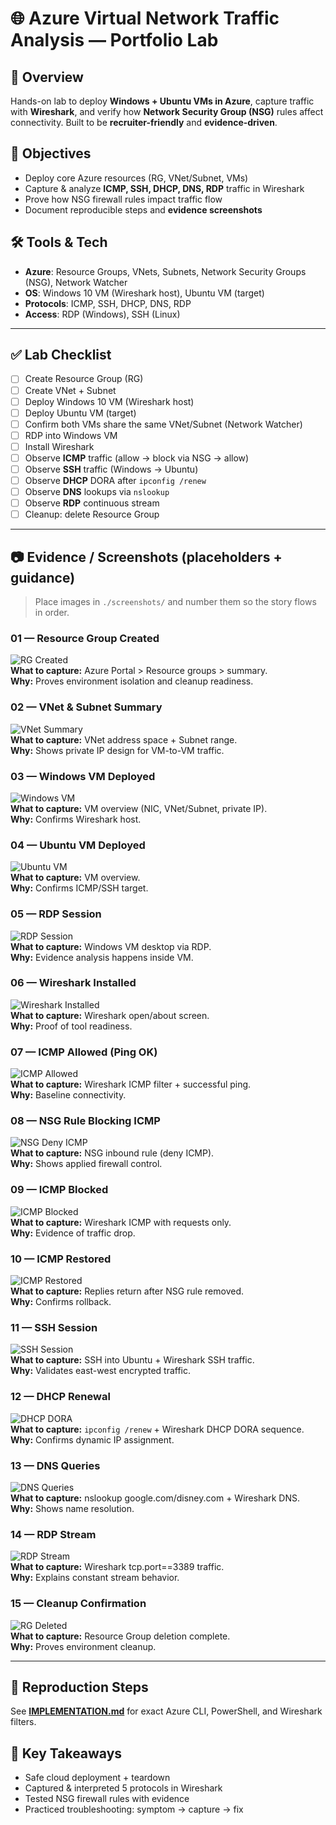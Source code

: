 # 🌐 Azure Virtual Network Traffic Analysis — Portfolio Lab

## 📌 Overview
Hands-on lab to deploy **Windows + Ubuntu VMs in Azure**, capture traffic with **Wireshark**, and verify how **Network Security Group (NSG)** rules affect connectivity. Built to be **recruiter-friendly** and **evidence-driven**.

## 🎯 Objectives
- Deploy core Azure resources (RG, VNet/Subnet, VMs)
- Capture & analyze **ICMP, SSH, DHCP, DNS, RDP** traffic in Wireshark
- Prove how NSG firewall rules impact traffic flow
- Document reproducible steps and **evidence screenshots**

## 🛠️ Tools & Tech
- **Azure**: Resource Groups, VNets, Subnets, Network Security Groups (NSG), Network Watcher  
- **OS**: Windows 10 VM (Wireshark host), Ubuntu VM (target)  
- **Protocols**: ICMP, SSH, DHCP, DNS, RDP  
- **Access**: RDP (Windows), SSH (Linux)

---

## ✅ Lab Checklist
- [ ] Create Resource Group (RG)
- [ ] Create VNet + Subnet
- [ ] Deploy Windows 10 VM (Wireshark host)
- [ ] Deploy Ubuntu VM (target)
- [ ] Confirm both VMs share the same VNet/Subnet (Network Watcher)
- [ ] RDP into Windows VM
- [ ] Install Wireshark
- [ ] Observe **ICMP** traffic (allow → block via NSG → allow)
- [ ] Observe **SSH** traffic (Windows → Ubuntu)
- [ ] Observe **DHCP** DORA after `ipconfig /renew`
- [ ] Observe **DNS** lookups via `nslookup`
- [ ] Observe **RDP** continuous stream
- [ ] Cleanup: delete Resource Group

---

## 📷 Evidence / Screenshots (placeholders + guidance)

> Place images in `./screenshots/` and number them so the story flows in order.

### 01 — Resource Group Created
![RG Created](./screenshots/01-resource-group.png)  
**What to capture:** Azure Portal > Resource groups > summary.  
**Why:** Proves environment isolation and cleanup readiness.  

### 02 — VNet & Subnet Summary
![VNet Summary](./screenshots/02-vnet-subnet.png)  
**What to capture:** VNet address space + Subnet range.  
**Why:** Shows private IP design for VM-to-VM traffic.  

### 03 — Windows VM Deployed
![Windows VM](./screenshots/03-windows-vm.png)  
**What to capture:** VM overview (NIC, VNet/Subnet, private IP).  
**Why:** Confirms Wireshark host.  

### 04 — Ubuntu VM Deployed
![Ubuntu VM](./screenshots/04-ubuntu-vm.png)  
**What to capture:** VM overview.  
**Why:** Confirms ICMP/SSH target.  

### 05 — RDP Session
![RDP Session](./screenshots/05-rdp-session.png)  
**What to capture:** Windows VM desktop via RDP.  
**Why:** Evidence analysis happens inside VM.  

### 06 — Wireshark Installed
![Wireshark Installed](./screenshots/06-wireshark-installed.png)  
**What to capture:** Wireshark open/about screen.  
**Why:** Proof of tool readiness.  

### 07 — ICMP Allowed (Ping OK)
![ICMP Allowed](./screenshots/07-icmp-allow.png)  
**What to capture:** Wireshark ICMP filter + successful ping.  
**Why:** Baseline connectivity.  

### 08 — NSG Rule Blocking ICMP
![NSG Deny ICMP](./screenshots/08-nsg-deny-icmp.png)  
**What to capture:** NSG inbound rule (deny ICMP).  
**Why:** Shows applied firewall control.  

### 09 — ICMP Blocked
![ICMP Blocked](./screenshots/09-icmp-blocked.png)  
**What to capture:** Wireshark ICMP with requests only.  
**Why:** Evidence of traffic drop.  

### 10 — ICMP Restored
![ICMP Restored](./screenshots/10-icmp-restored.png)  
**What to capture:** Replies return after NSG rule removed.  
**Why:** Confirms rollback.  

### 11 — SSH Session
![SSH Session](./screenshots/11-ssh-session.png)  
**What to capture:** SSH into Ubuntu + Wireshark SSH traffic.  
**Why:** Validates east-west encrypted traffic.  

### 12 — DHCP Renewal
![DHCP DORA](./screenshots/12-dhcp-dora.png)  
**What to capture:** `ipconfig /renew` + Wireshark DHCP DORA sequence.  
**Why:** Confirms dynamic IP assignment.  

### 13 — DNS Queries
![DNS Queries](./screenshots/13-dns-queries.png)  
**What to capture:** nslookup google.com/disney.com + Wireshark DNS.  
**Why:** Shows name resolution.  

### 14 — RDP Stream
![RDP Stream](./screenshots/14-rdp-traffic.png)  
**What to capture:** Wireshark tcp.port==3389 traffic.  
**Why:** Explains constant stream behavior.  

### 15 — Cleanup Confirmation
![RG Deleted](./screenshots/15-cleanup.png)  
**What to capture:** Resource Group deletion complete.  
**Why:** Proves environment cleanup.  

---


## 🔗 Reproduction Steps
See **[IMPLEMENTATION.md](./IMPLEMENTATION.md)** for exact Azure CLI, PowerShell, and Wireshark filters.

## 🧠 Key Takeaways
- Safe cloud deployment + teardown  
- Captured & interpreted 5 protocols in Wireshark  
- Tested NSG firewall rules with evidence  
- Practiced troubleshooting: symptom → capture → fix


